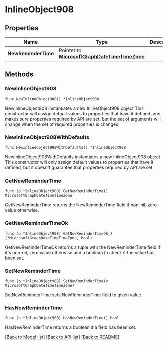 # InlineObject908

## Properties

Name | Type | Description | Notes
------------ | ------------- | ------------- | -------------
**NewReminderTime** | Pointer to [**MicrosoftGraphDateTimeTimeZone**](MicrosoftGraphDateTimeTimeZone.md) |  | [optional] 

## Methods

### NewInlineObject908

`func NewInlineObject908() *InlineObject908`

NewInlineObject908 instantiates a new InlineObject908 object
This constructor will assign default values to properties that have it defined,
and makes sure properties required by API are set, but the set of arguments
will change when the set of required properties is changed

### NewInlineObject908WithDefaults

`func NewInlineObject908WithDefaults() *InlineObject908`

NewInlineObject908WithDefaults instantiates a new InlineObject908 object
This constructor will only assign default values to properties that have it defined,
but it doesn't guarantee that properties required by API are set

### GetNewReminderTime

`func (o *InlineObject908) GetNewReminderTime() MicrosoftGraphDateTimeTimeZone`

GetNewReminderTime returns the NewReminderTime field if non-nil, zero value otherwise.

### GetNewReminderTimeOk

`func (o *InlineObject908) GetNewReminderTimeOk() (*MicrosoftGraphDateTimeTimeZone, bool)`

GetNewReminderTimeOk returns a tuple with the NewReminderTime field if it's non-nil, zero value otherwise
and a boolean to check if the value has been set.

### SetNewReminderTime

`func (o *InlineObject908) SetNewReminderTime(v MicrosoftGraphDateTimeTimeZone)`

SetNewReminderTime sets NewReminderTime field to given value.

### HasNewReminderTime

`func (o *InlineObject908) HasNewReminderTime() bool`

HasNewReminderTime returns a boolean if a field has been set.


[[Back to Model list]](../README.md#documentation-for-models) [[Back to API list]](../README.md#documentation-for-api-endpoints) [[Back to README]](../README.md)


